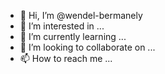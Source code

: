 - 👋 Hi, I’m @wendel-bermanely
- 👀 I’m interested in ...
- 🌱 I’m currently learning ...
- 💞️ I’m looking to collaborate on ...
- 📫 How to reach me ...

<!---
wendel-bermanely/wendel-bermanely is a ✨ special ✨ repository because its `README.md` (this file) appears on your GitHub profile.
You can click the Preview link to take a look at your changes.
--->
